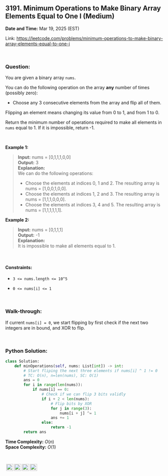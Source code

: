 ## 3191. Minimum Operations to Make Binary Array Elements Equal to One I (Medium)
**Date and Time:** Mar 19, 2025 (EST)

Link: https://leetcode.com/problems/minimum-operations-to-make-binary-array-elements-equal-to-one-i

<br>

### Question:
You are given a binary array `nums`.

You can do the following operation on the array **any** number of times (possibly zero):

* Choose any 3 consecutive elements from the array and flip all of them.

Flipping an element means changing its value from 0 to 1, and from 1 to 0.

Return the minimum number of operations required to make all elements in `nums` equal to 1. If it is impossible, return -1.

<br>

**Example 1:**
> **Input:** nums = [0,1,1,1,0,0] <br>
> **Output:** 3 <br>
> **Explanation:** <br>
> We can do the following operations:
>
> * Choose the elements at indices 0, 1 and 2. The resulting array is nums = [1,0,0,1,0,0].
> * Choose the elements at indices 1, 2 and 3. The resulting array is nums = [1,1,1,0,0,0].
> * Choose the elements at indices 3, 4 and 5. The resulting array is nums = [1,1,1,1,1,1].

**Example 2:**
> **Input:** nums = [0,1,1,1] <br>
> **Output:** -1 <br>
> **Explanation:** <br>
> It is impossible to make all elements equal to 1.

<br>

#### Constraints:
* `3 <= nums.length <= 10^5`

* `0 <= nums[i] <= 1` 

<br>

### Walk-through: 
If current `nums[i] = 0`, we start flipping by first check if the next two integers are in bound, and XOR to flip.

<br>

### Python Solution:
```python
class Solution:
    def minOperations(self, nums: List[int]) -> int:
        # Start fliping the next three elements if nums[i] ^ 1 != 0
        # TC: O(n), n=len(nums), SC: O(1)
        ans = 0
        for i in range(len(nums)):
            if nums[i] == 0:
                # Check if we can flip 3 bits validly
                if i + 2 < len(nums):
                    # Flip bits by XOR
                    for j in range(3):
                        nums[i + j] ^= 1
                    ans += 1
                else:
                    return -1
        return ans
```
**Time Complexity:** $O(n)$ <br>
**Space Complexity:** $O(1)$

<br>

<img style="height:22px!important;margin-left:3px;vertical-align:text-bottom;" src="https://mirrors.creativecommons.org/presskit/icons/cc.svg?ref=chooser-v1" alt="CC BY-NC-SA" title="CC BY-NC-SA"><img style="height:22px!important;margin-left:3px;vertical-align:text-bottom;" src="https://mirrors.creativecommons.org/presskit/icons/by.svg?ref=chooser-v1" alt="BY: credit must be given to the creator" title="BY: credit must be given to the creator"><img style="height:22px!important;margin-left:3px;vertical-align:text-bottom;" src="https://mirrors.creativecommons.org/presskit/icons/nc.svg?ref=chooser-v1" alt="NC: Only noncommercial uses of the work are permitted" title="NC: Only noncommercial uses of the work are permitted"><img style="height:22px!important;margin-left:3px;vertical-align:text-bottom;" src="https://mirrors.creativecommons.org/presskit/icons/sa.svg?ref=chooser-v1" alt="SA: Adaptations must be shared under the same terms" title="SA: Adaptations must be shared under the same terms">